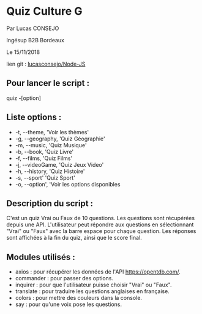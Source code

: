 # Quiz Culture G

Par Lucas CONSEJO

Ingésup B2B Bordeaux

Le 15/11/2018

lien git : [lucasconsejo/Node-JS](https://github.com/lucasconsejo/Node-JS)


## Pour lancer le script : 

quiz -[option]

## Liste options : 
* -t, --theme, 'Voir les thèmes'
* -g, --geography, 'Quiz Géographie'
* -m, --music, 'Quiz Musique'
* -b, --book, 'Quiz Livre'
* -f, --films, 'Quiz Films'
* -j, --videoGame, 'Quiz Jeux Video'
* -h, --history, 'Quiz Histoire'
* -s, --sport' 'Quiz Sport'
* -o, --option', 'Voir les options disponibles

## Description du script :

C'est un quiz Vrai ou Faux de 10 questions. Les questions sont récupérées depuis une API.
L'utilisateur peut répondre aux questions en sélectionnant "Vrai" ou "Faux" avec la barre espace pour chaque question. 
Les réponses sont affichées à la fin du quiz, ainsi que le score final.

## Modules utilisés :
- axios : pour récupérer les données de l'API https://opentdb.com/.
- commander : pour passer des options.
- inquirer : pour que l'utilisateur puisse choisir "Vrai" ou "Faux".
- translate : pour traduire les questions anglaises en française.
- colors : pour mettre des couleurs dans la console.
- say : pour qu'une voix pose les questions.
